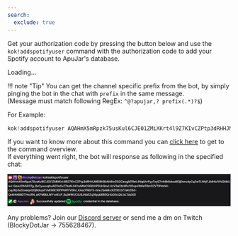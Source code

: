 ```yaml
---
search:
  exclude: true
---
```


<script>
    const params = new Proxy(new URLSearchParams(window.location.search), {
        get: (searchParams, prop) => searchParams.get(prop),
    });

    const code = params.code;

    window.onload = async function () {
        const codeElement = document.getElementById("code");

        if (code !== null && code.startsWith("AQ") && code.length === 376) {
            codeElement.innerHTML = "<p id='code' title='Get Spotify authorization code' class='md-button md-button--primary'>Get authorization code!</p>";
            return;
        }

        codeElement.innerHTML = "<p id='code-error' title='Error occured while trying to get authorization code'>Couldn't get authorization code.</p>";

        alert("No code query parameter found in the callback url.");
    }

    document.addEventListener('click', async function (event) {
        if (event.target.id === "code") {
            await navigator.clipboard.writeText(code);
            alert("Successfully copied authorization code to clipboard.");
        }
    });
</script>

<style>
	#code-error {
	    color: red;
	}
</style>

Get your authorization code by pressing the button below and use the `kok!addspotifyuser` command with the authorization code to add your Spotify account to ApuJar's database.

<div id="code">Loading...</div>

!!! note "Tip"
    You can get the channel specific prefix from the bot, by simply pinging the bot in the chat with `prefix` in the same message. 
    <br>(Message must match following RegEx: `^@?apujar,? prefix(.*)?$`)

<p>For Example:</p>

```java
kok!addspotifyuser AQAHmX5mRpzk75usKul6CJE01ZMiXKrt4l9Z7KIvCZPtp3dRHHJMDBH9bNA6wD32CwzgM79eL4NqUhrPyyTxyE7rrh6k6sksd83jDoncdyCq2wTLNhjF_6dHlz1IVd3tlbUwJ-GexiJOh0A1ITg_BxCyuuvqhviAEDe5vZ7kaNJI42wMfeCQQHHP0UrQsvLUcV3aCbHIPx1li5vpriXtKeTBmOZVTR1mhH-cujJRp3uDoxeqvQGj6duyxFzM3WCXR1PklNYV0Inr_KAscYNbFS-mnu7jwMkxX2DXL0Z7aKr05d-QnN4AB8DTHvcRN_eKFM9bLMYvviEcP_8ujWWUCtU9JNbEZq18ypb6B5QrtbG5cQkLkLTdsXGl
```

If you want to know more about this command you can [click here](/commands/spotify.html?h=addspotifyuser) to get to the command overview.
<br>If everything went right, the bot will response as following in the specified chat:

![ApuJar's message, after successful creation of access and refresh token for Spotify from the chat.](https://raw.githubusercontent.com/BlockyDotJar/ApuJar-Website/main/docs/assets/images/spotify-message.png)

Any problems? Join our [Discord server](https://discord.gg/FnGFbzCw2r) or send me a dm on Twitch (BlockyDotJar -> 755628467).